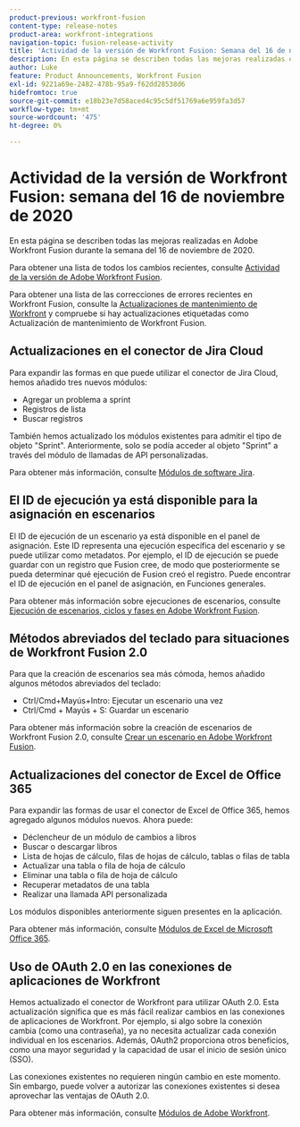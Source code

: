 ```yaml
---
product-previous: workfront-fusion
content-type: release-notes
product-area: workfront-integrations
navigation-topic: fusion-release-activity
title: 'Actividad de la versión de Workfront Fusion: Semana del 16 de noviembre de 2020'
description: En esta página se describen todas las mejoras realizadas en Adobe Workfront Fusion durante la semana del 16 de noviembre de 2020.
author: Luke
feature: Product Announcements, Workfront Fusion
exl-id: 9221a69e-2482-478b-95a9-f62dd28538d6
hidefromtoc: true
source-git-commit: e18b23e7d58aced4c95c5df51769a6e959fa3d57
workflow-type: tm+mt
source-wordcount: '475'
ht-degree: 0%

---
```


# Actividad de la versión de Workfront Fusion: semana del 16 de noviembre de 2020

En esta página se describen todas las mejoras realizadas en Adobe Workfront Fusion durante la semana del 16 de noviembre de 2020.

Para obtener una lista de todos los cambios recientes, consulte [Actividad de la versión de Adobe Workfront Fusion](../../../../../product-announcements/product-releases/fusion-release-activity/fusion-release-activity.md).

Para obtener una lista de las correcciones de errores recientes en Workfront Fusion, consulte la [Actualizaciones de mantenimiento de Workfront](https://one.workfront.com/s/article/Workfront-Maintenance-Updates-1882317350) y compruebe si hay actualizaciones etiquetadas como Actualización de mantenimiento de Workfront Fusion.

## Actualizaciones en el conector de Jira Cloud

Para expandir las formas en que puede utilizar el conector de Jira Cloud, hemos añadido tres nuevos módulos:

* Agregar un problema a sprint
* Registros de lista
* Buscar registros

También hemos actualizado los módulos existentes para admitir el tipo de objeto &quot;Sprint&quot;. Anteriormente, solo se podía acceder al objeto &quot;Sprint&quot; a través del módulo de llamadas de API personalizadas.

Para obtener más información, consulte [Módulos de software Jira](../../../../../workfront-fusion/apps-and-their-modules/jira-software-modules.md).

## El ID de ejecución ya está disponible para la asignación en escenarios

El ID de ejecución de un escenario ya está disponible en el panel de asignación. Este ID representa una ejecución específica del escenario y se puede utilizar como metadatos. Por ejemplo, el ID de ejecución se puede guardar con un registro que Fusion cree, de modo que posteriormente se pueda determinar qué ejecución de Fusion creó el registro. Puede encontrar el ID de ejecución en el panel de asignación, en Funciones generales.

Para obtener más información sobre ejecuciones de escenarios, consulte [Ejecución de escenarios, ciclos y fases en Adobe Workfront Fusion](../../../../../workfront-fusion/scenarios/scenario-execution-cycles-phases.md).

## Métodos abreviados del teclado para situaciones de Workfront Fusion 2.0

Para que la creación de escenarios sea más cómoda, hemos añadido algunos métodos abreviados del teclado:

* Ctrl/Cmd+Mayús+Intro: Ejecutar un escenario una vez
* Ctrl/Cmd + Mayús + S: Guardar un escenario

Para obtener más información sobre la creación de escenarios de Workfront Fusion 2.0, consulte [Crear un escenario en Adobe Workfront Fusion](../../../../../workfront-fusion/scenarios/create-a-scenario.md).

## Actualizaciones del conector de Excel de Office 365

Para expandir las formas de usar el conector de Excel de Office 365, hemos agregado algunos módulos nuevos. Ahora puede:

* Déclencheur de un módulo de cambios a libros
* Buscar o descargar libros
* Lista de hojas de cálculo, filas de hojas de cálculo, tablas o filas de tabla
* Actualizar una tabla o fila de hoja de cálculo
* Eliminar una tabla o fila de hoja de cálculo
* Recuperar metadatos de una tabla
* Realizar una llamada API personalizada

Los módulos disponibles anteriormente siguen presentes en la aplicación.

Para obtener más información, consulte [Módulos de Excel de Microsoft Office 365](../../../../../workfront-fusion/apps-and-their-modules/microsoft-365-excel-modules.md).

## Uso de OAuth 2.0 en las conexiones de aplicaciones de Workfront

Hemos actualizado el conector de Workfront para utilizar OAuth 2.0. Esta actualización significa que es más fácil realizar cambios en las conexiones de aplicaciones de Workfront. Por ejemplo, si algo sobre la conexión cambia (como una contraseña), ya no necesita actualizar cada conexión individual en los escenarios. Además, OAuth2 proporciona otros beneficios, como una mayor seguridad y la capacidad de usar el inicio de sesión único (SSO).

Las conexiones existentes no requieren ningún cambio en este momento. Sin embargo, puede volver a autorizar las conexiones existentes si desea aprovechar las ventajas de OAuth 2.0.

Para obtener más información, consulte [Módulos de Adobe Workfront](../../../../../workfront-fusion/apps-and-their-modules/workfront-modules.md).
